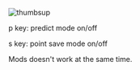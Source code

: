 ![thumbsup](https://user-images.githubusercontent.com/57047998/165696333-bc97f745-fe55-440f-b62d-90506088b2dc.png)



p key: predict mode on/off

s key: point save mode on/off

Mods doesn't work at the same time.
